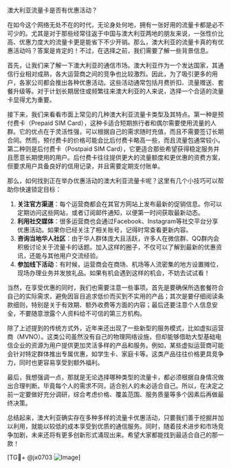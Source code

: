 澳大利亚流量卡是否有优惠活动？

在如今这个网络无处不在的时代，无论身处何地，拥有一张好用的流量卡都是必不可少的。尤其是对于那些经常往返于中国与澳大利亚两地的朋友来说，一张性价比高、优惠力度大的流量卡更是能省下不少开销。那么，澳大利亚的流量卡真的有优惠活动吗？答案是肯定的！不过，在选择之前，我们需要了解一些背景信息。

首先，让我们来了解一下澳大利亚的通信市场。澳大利亚作为一个发达国家，其通信行业相对成熟，各大运营商之间的竞争也比较激烈。因此，为了吸引更多的用户，各家公司都会推出各种优惠活动。这些活动通常包括月费折扣、流量赠送、套餐升级等。对于计划长期居住或频繁往来澳大利亚的人来说，选择一个合适的流量卡显得尤为重要。

接下来，我们来看看市面上常见的几种澳大利亚流量卡类型及其特点。第一种是预付费卡（Prepaid SIM Card），这种卡适合短期旅行者和偶尔需要使用流量的人群。它的优点在于灵活性强，可以根据自己的需求随时充值，而且不需要签订长期合同。然而，预付费卡的价格可能会比后付费卡略高一些，而且流量包通常较小。第二种则是后付费卡（Postpaid SIM Card），它更适合那些希望获得稳定服务并且愿意长期使用的用户。后付费卡往往提供更大的流量额度和更优惠的资费方案，但要求用户具备良好的信用记录，并且需要定期支付账单。

那么，如何找到正在举办优惠活动的澳大利亚流量卡呢？这里有几个小技巧可以帮助你快速锁定目标：

1. **关注官方渠道**：每个运营商都会在其官方网站上发布最新的促销信息。你可以定期访问这些网站，或者订阅邮件通知，以便第一时间获取最新动态。
2. **利用社交媒体**：很多运营商也会通过Facebook、Instagram等社交平台分享优惠活动。如果你已经关注了相关账号，记得时常查看更新内容。
3. **咨询当地华人社区**：由于华人群体庞大且活跃，许多人在微信群、QQ群内会积极讨论关于流量卡的话题。加入这样的圈子，不仅可以了解到最新的优惠资讯，还能与其他用户交流经验。
4. **参加线下活动**：有时候，运营商会在商场、机场等人流密集的地方设置摊位，现场办理业务并发放礼品。如果有机会遇到这样的机会，不妨去试试看！

当然，在享受优惠的同时，我们也需要注意一些事项。首先是要确保所选套餐符合自己的实际需求，避免因盲目追求低价而买到不实用的产品；其次是要仔细阅读条款细则，特别是关于有效期、额外收费等方面的内容；最后还要注意个人信息安全，不要随意泄露个人资料给不可信的第三方机构。

除了上述提到的传统方式外，近年来还出现了一些新型的服务模式，比如虚拟运营商（MVNO）。这类公司虽然没有自己的物理网络设施，但却能够借助大型基础电信企业的资源为用户提供更加灵活多样的产品和服务。例如，某些虚拟运营商可能会针对特定群体推出专属优惠，如学生卡、家庭卡等。这类产品往往价格更具竞争力，同时也更容易享受到额外福利。

最后，我想强调一点，那就是无论选择哪种类型的流量卡，都必须根据自身情况做出合理判断。毕竟每个人的需求不同，适合别人的未必适合自己。所以，在决定之前一定要做好充分调研，综合考虑价格、覆盖范围、服务质量等多个因素后再做最终决策。

总结起来，澳大利亚确实存在多种多样的流量卡优惠活动，只要我们善于挖掘并加以利用，就能以较低的成本享受到优质的通信服务。同时，随着技术进步和市场竞争加剧，未来还将有更多创新形式涌现出来。希望大家都能找到最适合自己的那一款！

[TG💪+ @jx0703 ![Image](https://github.com/user-attachments/assets/dbca1d08-cadb-493c-b0ec-ad6f7a83f270)]